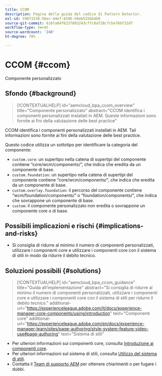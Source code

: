 ```yaml
---
title: CCOM
description: Pagina della guida del codice di Pattern Detector.
exl-id: 59071538-56ec-44e7-8196-56e6525bb4b9
source-git-commit: 616fa84f6237893243cffc8af28c7cbe76bf32d7
workflow-type: tm+mt
source-wordcount: '240'
ht-degree: 70%

---
```


# CCOM {#ccom}

Componente personalizzato

## Sfondo {#background}

>[!CONTEXTUALHELP]
>id="aemcloud_bpa_ccom_overview"
>title="Componente personalizzato"
>abstract="CCOM identifica i componenti personalizzati installati in AEM. Queste informazioni sono fornite ai fini della valutazione delle best practice"

CCOM identifica i componenti personalizzati installati in AEM. Tali informazioni sono fornite ai fini della valutazione delle best practice.

Questo codice utilizza un sottotipo per identificare la categoria del componente:

* `custom.core`: un supertipo nella catena di supertipi del componente contiene “core/wcm/components/”, che indica che eredita da un componente di base.
* `custom.foundation`: un supertipo nella catena di supertipi del componente contiene “core/wcm/components/”, che indica che eredita da un componente di base.
* `custom.overlay.foundation`: il percorso del componente contiene “wcm/foundation/components/” o “foundation/components/”, che indica che sovrappone un componente di base.
* `custom`: il componente personalizzato non eredita o sovrappone un componente core o di base.

## Possibili implicazioni e rischi {#implications-and-risks}

* Si consiglia di ridurre al minimo il numero di componenti personalizzati, utilizzare i componenti core e utilizzare i componenti core con il sistema di stili in modo da ridurre il debito tecnico.

## Soluzioni possibili {#solutions}

>[!CONTEXTUALHELP]
>id="aemcloud_bpa_ccom_guidance"
>title="Guida all’implementazione"
>abstract="Si consiglia di ridurre al minimo il numero di componenti personalizzati, utilizzare i componenti core e utilizzare i componenti core con il sistema di stili per ridurre il debito tecnico."
>additional-url="https://experienceleague.adobe.com/it/docs/experience-manager-core-components/using/introduction" text="Componenti core"
>additional-url="https://experienceleague.adobe.com/en/docs/experience-manager-learn/sites/page-authoring/style-system-feature-video-use#page-authoring" text="Sistema di stili"

* Per ulteriori informazioni sui componenti core, consulta [Introduzione ai componenti core](https://experienceleague.adobe.com/it/docs/experience-manager-core-components/using/introduction).
* Per ulteriori informazioni sul sistema di stili, consulta [Utilizzo del sistema di stili](https://experienceleague.adobe.com/en/docs/experience-manager-learn/sites/page-authoring/style-system-feature-video-use#page-authoring).
* Contatta il [Team di supporto AEM](https://helpx.adobe.com/it/enterprise/using/support-for-experience-cloud.html) per ottenere chiarimenti o per fugare i dubbi.
